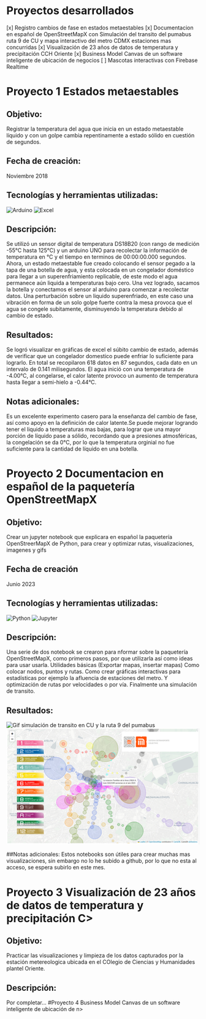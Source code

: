 # Proyectos desarrollados

[x] Registro cambios de fase en estados metaestables
[x] Documentacion en español de OpenStreetMapX con Simulación del transito del pumabus ruta 9 de CU y mapa interactivo del metro CDMX estaciones mas concurridas
[x] Visualización de 23 años de datos de temperatura y precipitación CCH Oriente
[x] Business Model Canvas de un software inteligente de ubicación de negocios
[ ] Mascotas interactivas con Firebase Realtime

# Proyecto 1 Estados metaestables
## Objetivo: 
Registrar la temperatura del agua que inicia en un estado metaestable líquido y con un golpe cambia repentinamente a estado sólido en cuestión de segundos.
## Fecha de creación:
Noviembre 2018
## Tecnologías y herramientas utilizadas:
![Arduino](https://img.shields.io/badge/Arduino-00979D?style=for-the-badge&logo=Arduino&logoColor=white)
![Excel](https://img.shields.io/badge/Excel-217346?style=for-the-badge&logo=microsoft-excel&logoColor=white)

## Descripción:
Se utilizó un sensor digital de temperatura DS18B20 (con rango de medición -55°C hasta 125°C) y un arduino UNO para recolectar la información de temperatura en °C y el tiempo en terminos de 00:00:00.000 segundos.
Ahora, un estado metaestable fue creado colocando el sensor pegado a la tapa de una botella de agua, y esta colocada en un congelador doméstico para llegar a un superenfriamiento replicable, de este modo el agua permanece aún liquida a temperaturas bajo cero. Una vez logrado, sacamos la botella y conectamos el sensor al arduino para comenzar a recolectar datos. 
Una perturbación sobre un liquido superenfriado, en este caso una vibración en forma de un solo golpe fuerte contra la mesa provoca que el agua se congele subitamente, disminuyendo la temperatura debido al cambio de estado.

## Resultados: 
Se logró visualizar en gráficas de excel el súbito cambio de estado, además de verificar que un congelador domestico puede enfriar lo suficiente para lograrlo. 
En total se recopilaron 618 datos en 87 segundos, cada dato en un intervalo de 0.141 milisegundos.
El agua inició con una temperatura de -4.00°C, al congelarse, el calor latente provoco un aumento de temperatura hasta llegar a semi-hielo a -0.44°C.

## Notas adicionales:
Es un excelente experimento casero para la enseñanza del cambio de fase, así como apoyo en la definición de calor latente.Se puede mejorar logrando tener el liquido a temperaturas mas bajas, para lograr que una mayor porción de líquido pase a sólido, recordando que a presiones atmosféricas, la congelación se da 0°C, por lo que la temperatura orginial no fue suficiente para la cantidad de líquido en una botella.
 
# Proyecto 2 Documentacion en español de la paquetería  OpenStreetMapX

## Objetivo: 
Crear un jupyter notebook que explicara en español la paquetería OpenStreerMapX de Python, para crear y optimizar rutas, visualizaciones, imagenes y gifs
## Fecha de creación 
Junio 2023
## Tecnologías y herramientas utilizadas:
![Python](https://img.shields.io/badge/Python-3776AB?style=for-the-badge&logo=python&logoColor=white)
![Jupyter](https://img.shields.io/badge/Jupyter-F37626?style=for-the-badge&logo=Jupyter&logoColor=white)

## Descripción:
Una serie de dos notebook se crearon para nformar sobre la paquetería OpenStreetMapX, como primeros pasos, por que utilizarla así como ideas para usar usarla. Utilidades básicas (Exportar mapas, insertar mapas)
Como colocar nodos, puntos y rutas.
Como crear gráficas interactivas para estadísticas por ejemplo la afluencia de estaciones del metro. Y optimización de rutas por velocidades o por vía.
Finalmente una simulación de transito.

## Resultados:
![Gif simulación de transito en CU y la ruta 9 del pumabus](./imagenes/anim_ttc.gif)
![Logo del proyecto](./imagenes/simulacionMetro.png)

##Notas adicionales:
Estos notebooks son útiles para crear muchas mas visualizaciones, sin embargo no lo he subido a github, por lo que no esta al acceso, se espera subirlo en este mes.

# Proyecto 3 Visualización de 23 años de datos de temperatura y precipitación C>

## Objetivo:
Practicar las visualizaciones y limpieza de los datos capturados por la estación metereologica ubicada en el COlegio de Ciencias y Humanidades plantel Oriente.
 
## Descripción:
Por completar...
#Proyecto 4 Business Model Canvas de un software inteligente de ubicación de n>

